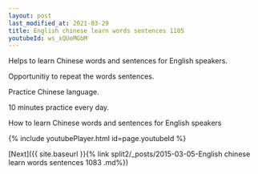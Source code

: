 ```yaml
---
layout: post
last_modified_at: 2021-03-29
title: English chinese learn words sentences 1105 
youtubeId: ws_xQUeMGbM
---
```

 
 
Helps to learn Chinese words and sentences for English speakers.

Opportunitiy to repeat the words sentences. 

Practice Chinese language. 
 
10 minutes practice every day. 
 
How to learn Chinese words and sentences for English speakers 
 
{% include youtubePlayer.html id=page.youtubeId %}
 
 
[Next]({{ site.baseurl }}{% link  split2/_posts/2015-03-05-English chinese learn words sentences 1083 .md%})
 
